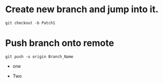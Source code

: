 # Create new branch and jump into it.
`git checkout -b Patch1`
# Push branch onto remote
`git push -u origin Branch_Name`
- one
* Two
